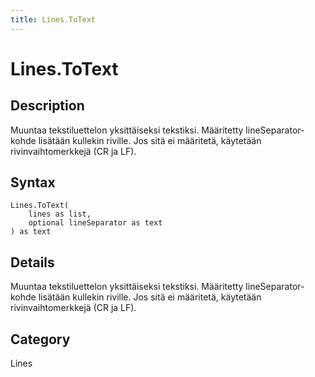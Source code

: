 ```yaml
---
title: Lines.ToText
---
```


# Lines.ToText


## Description

Muuntaa tekstiluettelon yksittäiseksi tekstiksi.  Määritetty lineSeparator-kohde lisätään kullekin riville.  Jos sitä ei määritetä, käytetään rivinvaihtomerkkejä (CR ja LF).


## Syntax

```powerquery
Lines.ToText(
    lines as list,
    optional lineSeparator as text
) as text
```


## Details

Muuntaa tekstiluettelon yksittäiseksi tekstiksi.  Määritetty lineSeparator-kohde lisätään kullekin riville.  Jos sitä ei määritetä, käytetään rivinvaihtomerkkejä (CR ja LF).



## Category
Lines
